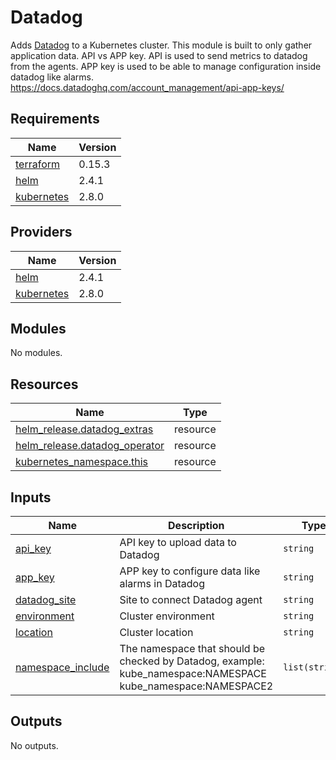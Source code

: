# Datadog

Adds [Datadog](https://github.com/DataDog/helm-charts) to a Kubernetes cluster.
This module is built to only gather application data.
API vs APP key.
API is used to send metrics to datadog from the agents.
APP key is used to be able to manage configuration inside datadog like alarms.
https://docs.datadoghq.com/account_management/api-app-keys/

## Requirements

| Name | Version |
|------|---------|
| <a name="requirement_terraform"></a> [terraform](#requirement\_terraform) | 0.15.3 |
| <a name="requirement_helm"></a> [helm](#requirement\_helm) | 2.4.1 |
| <a name="requirement_kubernetes"></a> [kubernetes](#requirement\_kubernetes) | 2.8.0 |

## Providers

| Name | Version |
|------|---------|
| <a name="provider_helm"></a> [helm](#provider\_helm) | 2.4.1 |
| <a name="provider_kubernetes"></a> [kubernetes](#provider\_kubernetes) | 2.8.0 |

## Modules

No modules.

## Resources

| Name | Type |
|------|------|
| [helm_release.datadog_extras](https://registry.terraform.io/providers/hashicorp/helm/2.4.1/docs/resources/release) | resource |
| [helm_release.datadog_operator](https://registry.terraform.io/providers/hashicorp/helm/2.4.1/docs/resources/release) | resource |
| [kubernetes_namespace.this](https://registry.terraform.io/providers/hashicorp/kubernetes/2.8.0/docs/resources/namespace) | resource |

## Inputs

| Name | Description | Type | Default | Required |
|------|-------------|------|---------|:--------:|
| <a name="input_api_key"></a> [api\_key](#input\_api\_key) | API key to upload data to Datadog | `string` | n/a | yes |
| <a name="input_app_key"></a> [app\_key](#input\_app\_key) | APP key to configure data like alarms in Datadog | `string` | n/a | yes |
| <a name="input_datadog_site"></a> [datadog\_site](#input\_datadog\_site) | Site to connect Datadog agent | `string` | `"datadoghq.eu"` | no |
| <a name="input_environment"></a> [environment](#input\_environment) | Cluster environment | `string` | n/a | yes |
| <a name="input_location"></a> [location](#input\_location) | Cluster location | `string` | n/a | yes |
| <a name="input_namespace_include"></a> [namespace\_include](#input\_namespace\_include) | The namespace that should be checked by Datadog, example: kube\_namespace:NAMESPACE kube\_namespace:NAMESPACE2 | `list(string)` | n/a | yes |

## Outputs

No outputs.
